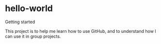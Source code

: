 # hello-world
Getting started

This project is to help me learn how to use GitHub,
and to understand how I can use it in group projects.
